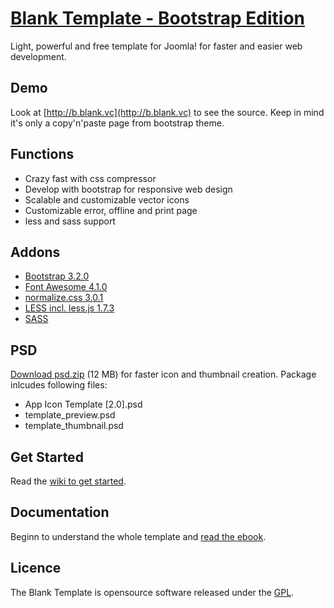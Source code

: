 # [Blank Template - Bootstrap Edition](http://blank.vc)

Light, powerful and free template for Joomla!
for faster and easier web development.

## Demo

Look at [http://b.blank.vc](http://b.blank.vc) to see the source. Keep in mind it's only a copy'n'paste page from bootstrap theme.

## Functions

* Crazy fast with css compressor
* Develop with bootstrap for responsive web design
* Scalable and customizable vector icons
* Customizable error, offline and print page
* less and sass support

## Addons 

* [Bootstrap 3.2.0](http://getbootstrap.com/)
* [Font Awesome 4.1.0](https://fortawesome.github.io/Font-Awesome/)
* [normalize.css 3.0.1](http://necolas.github.io/normalize.css/)
* [LESS incl. less.js 1.7.3](http://lesscss.org/)
* [SASS](http://sass-lang.com/)

## PSD

[Download psd.zip](http://itr.im/psd) (12 MB) for faster icon and thumbnail creation. Package inlcudes following files:

* App Icon Template [2.0].psd
* template_preview.psd
* template_thumbnail.psd

## Get Started

Read the [wiki to get started](https://github.com/Bloggerschmidt/Blank-Template/wiki/Getting-started).

## Documentation

Beginn to understand the whole template and [read the ebook](http://blank.vc/ebook.html).

## Licence

The Blank Template is opensource software released under the [GPL](http://www.gnu.org/licenses/gpl-2.0.txt).

